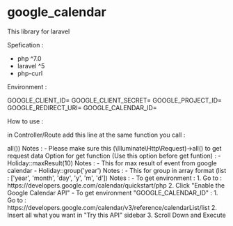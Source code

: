 # google_calendar

This library for laravel

Spefication :
- php ^7.0
- laravel ^5
- php-curl

Environment :

GOOGLE_CLIENT_ID=
GOOGLE_CLIENT_SECRET=
GOOGLE_PROJECT_ID=
GOOGLE_REDIRECT_URI=
GOOGLE_CALENDAR_ID=

How to use :

in Controller/Route add this line at the same function you call :
<?php
...
use Gcalendar\Holiday;
...


Function you can call :
- Holiday::get((\Illuminate\Http\Request)->all())
  Notes :
  - Please make sure this (\Illuminate\Http\Request)->all() to get request data


Option for get function (Use this option before get funtion) :
- Holiday::maxResult(10)
  Notes : 
  - This for max result of event from google calendar
- Holiday::group('year')
  Notes : 
  - This for group in array format (list : ['year', 'month', 'day', 'y', 'm', 'd'])


Notes :
- To get environment : 
  1. Go to : https://developers.google.com/calendar/quickstart/php
  2. Click "Enable the Google Calendar API"

- To get environment "GOOGLE_CALENDAR_ID" :
  1. Go to : https://developers.google.com/calendar/v3/reference/calendarList/list
  2. Insert all what you want in "Try this API" sidebar
  3. Scroll Down and Execute
